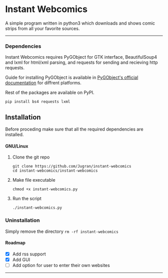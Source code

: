 # Instant Webcomics
A simple program written in python3 which downloads and shows comic strips from all your favorite sources.
- - - - 

### Dependencies 
Instant Webcomics requires PyGObject for GTK interface, BeautifulSoup4 and lxml for html/xml parsing, and requests for sending and recieving http requests.

Guide for installing PyGObject is available in [PyGObject's official documentation](https://pygobject.readthedocs.io/en/latest/getting_started.html) for diffrent platforms.

Rest of the packages are available on PyPI.
```
pip install bs4 requests lxml
```

## Installation
Before proceding make sure that all the required dependencies are installed.

#### GNU/Linux

1. Clone the git repo
    ```
    git clone https://github.com/Jugran/instant-webcomics
    cd instant-webcomics/instant-webcomics
    ```
2. Make file executable
    ```
    chmod +x instant-webcomics.py
    ```
3. Run the script
    ```
    ./instant-webcomics.py
    ```
### Uninstallation

Simply remove the directory
    ```
    rm -rf instant-webcomics
    ```

#### Roadmap
- [x] Add rss support
- [x] Add GUI
- [ ] Add option for user to enter their own websites

- - - - 


